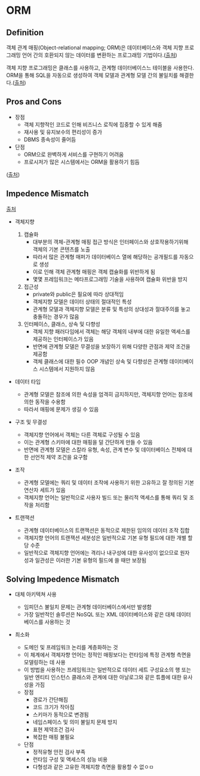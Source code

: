 # ORM

## Definition
객체 관계 매핑(Object-relational mapping; ORM)은 데이터베이스와 객체 지향 프로그래밍 언어 간의 호환되지 않는 데이터를 변환하는 프로그래밍 기법이다.([출처](https://ko.wikipedia.org/wiki/%EA%B0%9D%EC%B2%B4_%EA%B4%80%EA%B3%84_%EB%A7%A4%ED%95%91))  

객체 지향 프로그래밍은 클래스를 사용하고, 관계형 데이터베이스느 테이블을 사용한다. 
ORM을 통해 SQL을 자동으로 생성하여 객체 모델과 관계형 모델 간의 불일치를 해결한다.([출처](https://gmlwjd9405.github.io/2019/02/01/orm.html))

## Pros and Cons
- 장점
    - 객체 지향적인 코드로 인해 비즈니스 로직에 집중할 수 있게 해줌
    - 재사용 및 유지보수의 편리성이 증가
    - DBMS 종속성이 줄어듬
- 단점
    - ORM으로 완벽하게 서비스를 구현하기 어려움
    - 프로시저가 많은 시스템에서는 ORM을 활용하기 힘듬  

([출처](https://gmlwjd9405.github.io/2019/02/01/orm.html))

## Impedence Mismatch
[출처](https://en.wikipedia.org/wiki/Object%E2%80%93relational_impedance_mismatch#Object-oriented_concepts)  

- 객체지향
    1. 캡슐화 
        - 대부분의 객체-관계형 매핑 접근 방식은 인터페이스와 상호작용하기위해 객체의 기본 콘텐츠를 노출
        - 따라서 많은 관계형 매퍼가 데이터베이스 열에 해당하는 공개필드를 자동으로 생성
        - 이로 인해 객체 관계형 매핑은 객체 캡슐화를 위반하게 됨
        - 몇몇 프레임워크는 메타프로그래밍 기술을 사용하여 캡슐화 위반을 방지
    2. 접근성
        - private와 public은 필요에 따라 상대적임
        - 객체지향 모델은 데이터 상태의 절대적인 특성
        - 관계형 모델과 객체지향 모델은 분류 및 특성의 상대성과 절대주의를 놓고 충돌하는 경우가 많음
    3. 인터페이스, 클래스, 상속 및 다향성
        - 객체 지향 패러다임에서 객체는 해당 객체의 내부에 대한 유일한 액세스를 제공하는 인터페이스가 있음
        - 반면에 관계형 모델은 무결성을 보장하기 위해 다양한 관점과 제약 조건을 제공함
        - 객체 클래스에 대한 필수 OOP 개념인 상속 및 다향성은 관계형 데이터베이스 시스템에서 지원하지 않음

- 데이터 타입
    - 관계형 모델은 참조에 의한 속성을 엄격히 금지하지만, 객체지향 언어는 참조에 의한 동작을 수용함
    - 따라서 매핑에 문제가 생길 수 있음

- 구조 및 무결성
    - 객체지향 언어에서 객체는 다른 객체로 구성될 수 있음
    - 이는 관계형 스키마에 대한 매핑을 덜 간단하게 만들 수 있음
    - 반면에 관계형 모델은 스칼라 유형, 속성, 관계 변수 및 데이터베이스 전체에 대한 선언적 제약 조건을 요구함

- 조작
    - 관계형 모델에는 쿼리 및 데이터 조작에 사용하기 위한 고유하고 잘 정의된 기본 연산자 세트가 있음
    - 객체지향 언어는 일반적으로 사용자 빌드 또는 물리적 액세스를 통해 쿼리 및 조작을 처리함

- 트랜잭션
    - 관계형 데이터베이스의 트랜잭션은 동적으로 제한된 임의의 데이터 조작 집합
    - 객체지향 언어의 트랜잭션 세분성은 일반적으로 기본 유형 필드에 대한 개별 할당 수준
    - 일반적으로 객체지향 언어에는 격리나 내구성에 대한 유사성이 없으므로 원자성과 일관성은 이러한 기본 유형의 필드에 쓸 때만 보장됨

## Solving Impedence Mismatch
- 대체 아키텍쳐 사용
    - 임피던스 불일치 문제는 관계형 데이터베이스에서만 발생함
    - 가장 일반적인 솔루션은 NoSQL 또는 XML 데이터베이스와 같은 대체 데이터베이스를 사용하는 것

- 최소화
    - 도메인 및 프레임워크 논리를 계층화하는 것
    - 이 체계에서 객체자향 언어는 정적인 매핑보다는 런타임에 특정 관계형 측면을 모델링하는 데 사용
    - 이 방법을 사용하는 프레임워크는 일반적으로 데이터 세트 구성요소의 행 또는 일반 엔티티 인스턴스 클래스와 관계에 대한 아날로그와 같은 튜플에 대한 유사성을 가짐
    - 장점
        - 경로가 간단해짐
        - 코드 크기가 작아짐
        - 스키마가 동적으로 변경됨
        - 네임스페이스 및 의미 불일치 문제 방지
        - 표현 제약조건 검사
        - 복잡한 매핑 불필요
    - 단점
        - 정적유형 안전 검사 부족
        - 런타임 구성 및 액세스의 성능 비용
        - 다형성과 같은 고유한 객체지향 측면을 활용할 수 없ㅇㅁ
